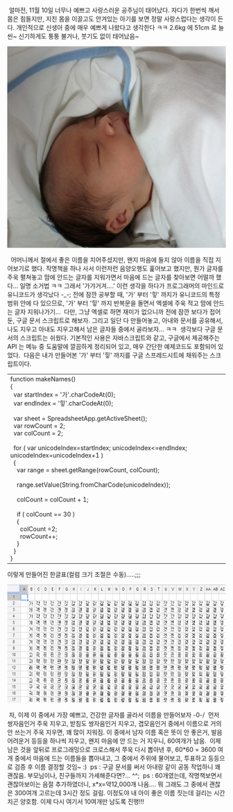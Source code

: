  얼마전, 11월 10일 너무나 예쁘고 사랑스러운 공주님이 태어났다. 자다가 한번씩 깨서 몸은 힘들지만, 지친 몸을 이끌고도 안겨있는 아기를 보면 정말 사랑스럽다는 생각이 든다. 개인적으로 신생아 중에 매우 예쁘게 나왔다고 생각한다 ㅋㅋ 2.6kg 에 51cm 로 늘씬~ 신기하게도 퉁퉁 불거나, 붓기도 없이 태어났음~

<img src="IMG_20111111_202110.jpg" width="620" height="465" />

  어머니께서 절에서 좋은 이름을 지어주셨지만, 왠지 마음에 들지 않아 이름을 직접 지어보기로 했다. 작명책을 하나 사서 이런저런 음양오행도 훑어보고 했지만, 뭔가 글자를 주욱 펼쳐놓고 맘에 안드는 글자를 지워가면서 마음에 드는 글자를 찾아보면 어떨까 했다... 일명 소거법 ㅋㅋ 그래서 '가갸거겨....' 이런 생각을 하다가 프로그래머의 마인드로 유니코드가 생각났다 -\_-; 전에 잠깐 공부할 때, '가' 부터 '힣' 까지가 유니코드의 특정 범위 안에 다 있으므로, '가' 부터 '힣' 까지 반복문을 돌면서 엑셀에 주욱 적고 맘에 안드는 글자 지워나가기...
 다만, 그냥 엑셀로 하면 재미가 없으니까 전에 잠깐 보다가 접어둔, 구글 문서 스크립트로 해보자. 그리고 일단 다 만들어놓고, 아내와 문서를 공유해서, 나도 지우고 아내도 지우고해서 남은 글자들 중에서 골라보자... ㅋㅋ
 생각보다 구글 문서의 스크립트는 쉬웠다. 기본적인 사용은 자바스크립트와 같고, 구글에서 제공해주는 API 는 메뉴 중 도움말에 깔끔하게 정리되어 있고, 매우 간단한 예제코드도 포함되어 있었다.
 다음은 내가 만들어본 '가' 부터 '힣' 까지를 구글 스프레드시트에 채워주는 스크립트이다.

<table>
<colgroup>
<col width="100%" />
</colgroup>
<tbody>
<tr class="odd">
<td><div>
function makeNames()
</div>
<div>
{
</div>
<div>
  var startIndex = '가'.charCodeAt(0);
</div>
<div>
  var endIndex = '힣'.charCodeAt(0);
</div>
<div>
  
</div>
<div>
  var sheet = SpreadsheetApp.getActiveSheet();
</div>
<div>
  var rowCount = 2;
</div>
<div>
  var colCount = 2;
</div>
<div>
  
</div>
<div>
  for ( var unicodeIndex=startIndex; unicodeIndex&lt;=endIndex; unicodeIndex=unicodeIndex+1 )
</div>
<div>
  {
</div>
<div>
    var range = sheet.getRange(rowCount, colCount);
</div>
<div>
    
</div>
<div>
    range.setValue(String.fromCharCode(unicodeIndex));
</div>
<div>
<br />

</div>
<div>
    colCount = colCount + 1;
</div>
<div>
    
</div>
<div>
    if ( colCount == 30 )
</div>
<div>
    {
</div>
<div>
      colCount =2;
</div>
<div>
      rowCount++;
</div>
<div>
    }
</div>
<div>
  }
</div>
<div>
} 
</div></td>
</tr>
</tbody>
</table>

이렇게 만들어진 한글표(컬럼 크기 조절은 수동).....;;; 

<img src="gdocs.png" width="620" height="273" />

 자, 이제 이 중에서 가장 예쁘고, 건강한 글자를 골라서 이름을 만들어보자 -0-/
 먼저 쌍자음인거 주욱 지우고, 받침도 쌍자음인거 지우고, 겹모음인거 중에서 이름으로 거의 안 쓰는거 주욱 지우면, 꽤 많이 지워짐. 이 중에서 남자 이름 혹은 뜻이 안 좋은거, 발음 어려운거 등등을 하나씩 지우고, 왠지 마음에 안 드는 거 지우니, 60여개가 남음.
 이제 남은 것을 앞뒤로 프로그래밍으로 크로스해서 쭈욱 다시 뽑아낸 후, 60\*60 = 3600 여개 중에서 마음에 드는 이름들을 뽑아내고, 그 중에서 주위에 물어보고, 투표하고 등등으로 검증 후 이름 결정할 것임~ :)
 ps : 구글 문서를 써서 아내랑 같이 공동 작업하니 꽤 괜찮음. 부모님이나, 친구들까지 가세해준다면?... ^^;
 ps : 60개였는데, 작명책보면서 괜찮아보이는 음절 추가하였더니, x\*x=약12,000개 나옴.... 뭐 그래도 그 중에서 괜찮은 300여개 고르는데 3시간 정도 걸림. 이정도야 내 아이 좋은 이름 짓는데 걸리는 시간치곤 양호함. 이제 다시 여기서 10여개만 남도록 진행!!!
 
